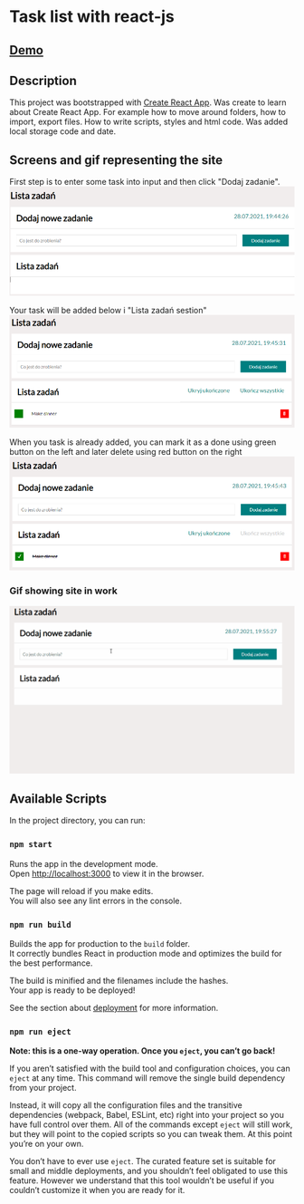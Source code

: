 # Task list with react-js

## [Demo](https://mardrog.github.io/todo-list-react/)
## Description
This project was bootstrapped with [Create React App](https://github.com/facebook/create-react-app). Was create to learn about Create React App. For example how to move around folders, how to import, export files. How to write scripts, styles and html code.
Was added local storage code and date.

## Screens and gif representing the site
First step is to enter some task into input and then click "Dodaj zadanie". 
![first_screen](/src/Images/screen1.png)

Your task will be added below i "Lista zadań sestion"
![second_screen](/src/Images/screen2.png)

When you task is already added, you can mark it as a done using green button on the left and later delete using red button on the right
![third_screen](/src/Images/screen3.png)

### Gif showing site in work
![gif](/src/Images/site_in_work.gif)
## Available Scripts

In the project directory, you can run:

### `npm start`

Runs the app in the development mode.\
Open [http://localhost:3000](http://localhost:3000) to view it in the browser.

The page will reload if you make edits.\
You will also see any lint errors in the console.

### `npm run build`

Builds the app for production to the `build` folder.\
It correctly bundles React in production mode and optimizes the build for the best performance.

The build is minified and the filenames include the hashes.\
Your app is ready to be deployed!

See the section about [deployment](https://facebook.github.io/create-react-app/docs/deployment) for more information.

### `npm run eject`

**Note: this is a one-way operation. Once you `eject`, you can’t go back!**

If you aren’t satisfied with the build tool and configuration choices, you can `eject` at any time. This command will remove the single build dependency from your project.

Instead, it will copy all the configuration files and the transitive dependencies (webpack, Babel, ESLint, etc) right into your project so you have full control over them. All of the commands except `eject` will still work, but they will point to the copied scripts so you can tweak them. At this point you’re on your own.

You don’t have to ever use `eject`. The curated feature set is suitable for small and middle deployments, and you shouldn’t feel obligated to use this feature. However we understand that this tool wouldn’t be useful if you couldn’t customize it when you are ready for it.


